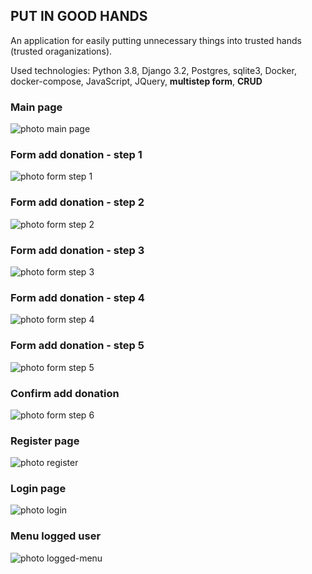 PUT IN GOOD HANDS
---------------------

An application for easily putting unnecessary things into trusted hands \
(trusted oraganizations).

Used technologies: Python 3.8, Django 3.2, Postgres, sqlite3, Docker, \
docker-compose, JavaScript, JQuery, __multistep form__, __CRUD__

### Main page
![photo main page](https://github.com/andree0/put_in_good_hands/blob/main/put_in_good_hands_app/static/images/layout/index.png)

### Form add donation - step 1
![photo form step 1](https://github.com/andree0/put_in_good_hands/blob/main/put_in_good_hands_app/static/images/layout/form1.png)

### Form add donation - step 2
![photo form step 2](https://github.com/andree0/put_in_good_hands/blob/main/put_in_good_hands_app/static/images/layout/form2.png)

### Form add donation - step 3
![photo form step 3](https://github.com/andree0/put_in_good_hands/blob/main/put_in_good_hands_app/static/images/layout/form3.png)

### Form add donation - step 4
![photo form step 4](https://github.com/andree0/put_in_good_hands/blob/main/put_in_good_hands_app/static/images/layout/form4.png)

### Form add donation - step 5
![photo form step 5](https://github.com/andree0/put_in_good_hands/blob/main/put_in_good_hands_app/static/images/layout/form5.png)

### Confirm add donation
![photo form step 6](https://github.com/andree0/put_in_good_hands/blob/main/put_in_good_hands_app/static/images/layout/form6.png)

### Register page
![photo register](https://github.com/andree0/put_in_good_hands/blob/main/put_in_good_hands_app/static/images/layout/register.png)

### Login page
![photo login](https://github.com/andree0/put_in_good_hands/blob/main/put_in_good_hands_app/static/images/layout/login.png)

### Menu logged user
![photo logged-menu](https://github.com/andree0/put_in_good_hands/blob/main/put_in_good_hands_app/static/images/layout/logged-menu.png)
